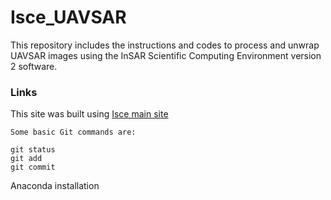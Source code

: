# Isce_UAVSAR
This repository includes the instructions and codes to process and unwrap UAVSAR images using the InSAR Scientific Computing Environment version 2 software.
### Links
This site was built using [Isce main site](https://github.com/isce-framework/isce2)
    
    Some basic Git commands are:
```
git status
git add
git commit
```
Anaconda installation 

    
